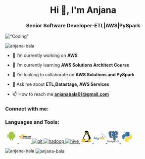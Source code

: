 <h1 align="center">Hi 👋, I'm Anjana</h1>
<h3 align="center">Senior Software Developer-ETL|AWS|PySpark</h3>
<img align=“right” alt=“Coding” width=“400” src=“https://media3.giphy.com/media/gd09Y2Ptu7gsiPVUrv/giphy.gif?cid=790b7611cb630f0208e6f8227c5d8d642a81147480c5a2e2&rid=giphy.gif&ct=g”> 


<p align="left"> <img src="https://komarev.com/ghpvc/?username=anjana-bala&label=Profile%20views&color=0e75b6&style=flat" alt="anjana-bala" /> </p>

- 🔭 I’m currently working on **AWS**

- 🌱 I’m currently learning **AWS Solutions Architect Course**

- 👯 I’m looking to collaborate on **AWS Solutions and PySpark**

- 💬 Ask me about **ETL,Datastage, AWS Services**

- 📫 How to reach me **anjanabala01@gmail.com**

<h3 align="left">Connect with me:</h3>
<p align="left">
</p>

<h3 align="left">Languages and Tools:</h3>
<p align="left"> <a href="https://developer.android.com" target="_blank" rel="noreferrer"> <img src="https://raw.githubusercontent.com/devicons/devicon/master/icons/android/android-original-wordmark.svg" alt="android" width="40" height="40"/> </a> <a href="https://aws.amazon.com" target="_blank" rel="noreferrer"> <img src="https://raw.githubusercontent.com/devicons/devicon/master/icons/amazonwebservices/amazonwebservices-original-wordmark.svg" alt="aws" width="40" height="40"/> </a> <a href="https://git-scm.com/" target="_blank" rel="noreferrer"> <img src="https://www.vectorlogo.zone/logos/git-scm/git-scm-icon.svg" alt="git" width="40" height="40"/> </a> <a href="https://hadoop.apache.org/" target="_blank" rel="noreferrer"> <img src="https://www.vectorlogo.zone/logos/apache_hadoop/apache_hadoop-icon.svg" alt="hadoop" width="40" height="40"/> </a> <a href="https://hive.apache.org/" target="_blank" rel="noreferrer"> <img src="https://www.vectorlogo.zone/logos/apache_hive/apache_hive-icon.svg" alt="hive" width="40" height="40"/> </a> <a href="https://www.linux.org/" target="_blank" rel="noreferrer"> <img src="https://raw.githubusercontent.com/devicons/devicon/master/icons/linux/linux-original.svg" alt="linux" width="40" height="40"/> </a> <a href="https://www.mysql.com/" target="_blank" rel="noreferrer"> <img src="https://raw.githubusercontent.com/devicons/devicon/master/icons/mysql/mysql-original-wordmark.svg" alt="mysql" width="40" height="40"/> </a> <a href="https://www.postgresql.org" target="_blank" rel="noreferrer"> <img src="https://raw.githubusercontent.com/devicons/devicon/master/icons/postgresql/postgresql-original-wordmark.svg" alt="postgresql" width="40" height="40"/> </a> <a href="https://www.python.org" target="_blank" rel="noreferrer"> <img src="https://raw.githubusercontent.com/devicons/devicon/master/icons/python/python-original.svg" alt="python" width="40" height="40"/> </a> </p>

<p><img align="left" src="https://github-readme-stats.vercel.app/api/top-langs?username=anjana-bala&show_icons=true&locale=en&layout=compact" alt="anjana-bala" /></p>

<p>&nbsp;<img align="center" src="https://github-readme-stats.vercel.app/api?username=anjana-bala&show_icons=true&locale=en" alt="anjana-bala" /></p>
